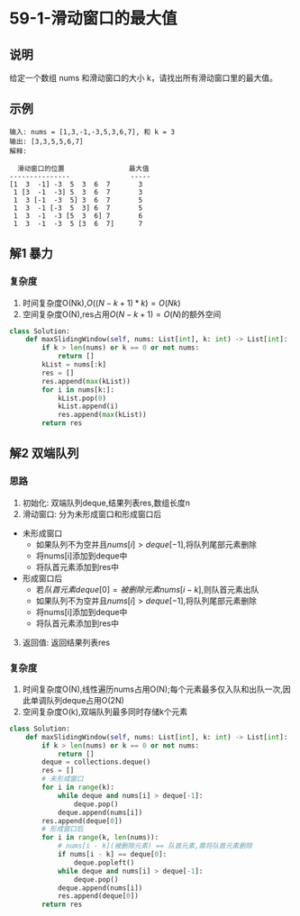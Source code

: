 # 59-1-滑动窗口的最大值

## 说明
给定一个数组 nums 和滑动窗口的大小 k，请找出所有滑动窗口里的最大值。

## 示例
```
输入: nums = [1,3,-1,-3,5,3,6,7], 和 k = 3
输出: [3,3,5,5,6,7] 
解释: 

  滑动窗口的位置                最大值
---------------               -----
[1  3  -1] -3  5  3  6  7       3
 1 [3  -1  -3] 5  3  6  7       3
 1  3 [-1  -3  5] 3  6  7       5
 1  3  -1 [-3  5  3] 6  7       5
 1  3  -1  -3 [5  3  6] 7       6
 1  3  -1  -3  5 [3  6  7]      7
```

## 解1 暴力

### 复杂度
1. 时间复杂度O(Nk),$O((N-k+1)*k)=O(Nk)$
2. 空间复杂度O(N),res占用$O(N-k+1)=O(N)$的额外空间

```python
class Solution:
    def maxSlidingWindow(self, nums: List[int], k: int) -> List[int]:
        if k > len(nums) or k == 0 or not nums:
            return []
        kList = nums[:k]
        res = []
        res.append(max(kList))
        for i in nums[k:]:
            kList.pop(0)
            kList.append(i)
            res.append(max(kList))
        return res
```

## 解2 双端队列

### 思路
1. 初始化: 双端队列deque,结果列表res,数组长度n
2. 滑动窗口: 分为未形成窗口和形成窗口后
- 未形成窗口
  - 如果队列不为空并且$nums[i]>deque[-1]$,将队列尾部元素删除
  - 将nums[i]添加到deque中
  - 将队首元素添加到res中
- 形成窗口后
  - 若$队首元素deque[0] = 被删除元素nums[i−k]$,则队首元素出队
  - 如果队列不为空并且$nums[i]>deque[-1]$,将队列尾部元素删除
  - 将nums[i]添加到deque中
  - 将队首元素添加到res中
3. 返回值: 返回结果列表res

### 复杂度
1. 时间复杂度O(N),线性遍历nums占用O(N);每个元素最多仅入队和出队一次,因此单调队列deque占用O(2N)
2. 空间复杂度O(k),双端队列最多同时存储k个元素

```python
class Solution:
    def maxSlidingWindow(self, nums: List[int], k: int) -> List[int]:
        if k > len(nums) or k == 0 or not nums:
            return []
        deque = collections.deque()
        res = []
        # 未形成窗口
        for i in range(k):
            while deque and nums[i] > deque[-1]:
                deque.pop()
            deque.append(nums[i])
        res.append(deque[0])
        # 形成窗口后
        for i in range(k, len(nums)):
            # nums[i - k](被删除元素) == 队首元素,需将队首元素删除
            if nums[i - k] == deque[0]:
                deque.popleft()
            while deque and nums[i] > deque[-1]:
                deque.pop()
            deque.append(nums[i])
            res.append(deque[0])
        return res
```